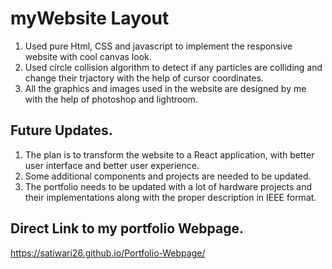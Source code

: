 # myWebsite Layout
1. Used pure Html, CSS and javascript to implement the responsive website with cool canvas look. 
2. Used circle collision algorithm to detect if any particles are colliding and change their trjactory with the help of cursor coordinates.
3. All the graphics and images used in the website are designed by me with the help of photoshop and lightroom.

## Future Updates.
1. The plan is to transform the website to a React application, with better user interface and better user experience.
2. Some additional components and projects are needed to be updated. 
3. The portfolio needs to be updated with a lot of hardware projects and their implementations along with the proper description in IEEE format. 

## Direct Link to my portfolio Webpage.
https://satiwari26.github.io/Portfolio-Webpage/
